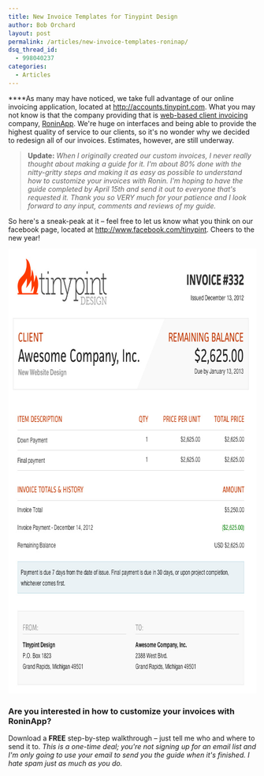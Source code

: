 ```yaml
---
title: New Invoice Templates for Tinypint Design
author: Bob Orchard
layout: post
permalink: /articles/new-invoice-templates-roninap/
dsq_thread_id:
  - 998040237
categories:
  - Articles
---
```

****As many may have noticed, we take full advantage of our online invoicing application, located at <a href="http://accounts.tinypint.com" target="_blank">http://accounts.tinypint.com</a>. What you may not know is that the company providing that is <a href="http://www.roninapp.com" target="_blank">web-based client invoicing</a> company, <a href="http://www.roninapp.com" target="_blank">RoninApp</a>. We're huge on interfaces and being able to provide the highest quality of service to our clients, so it's no wonder why we decided to redesign all of our invoices. Estimates, however, are still underway.

<!--more-->

> **Update:** *When I originally created our custom invoices, I never really thought about making a guide for it. I'm about 80% done with the nitty-gritty steps and making it as easy as possible to understand how to customize your invoices with Ronin. I'm hoping to have the guide completed by April 15th and send it out to everyone that's requested it. Thank you so VERY much for your patience and I look forward to any input, comments and reviews of my guide.*

So here's a sneak-peak at it &#8211; feel free to let us know what you think on our facebook page, located at <a href="http://www.facebook.com/tinypint" target="_blank">http://www.facebook.com/tinypint</a>. Cheers to the new year!

<img class="size-full wp-image-132 aligncenter" alt="roninapp_template" src="/assets/uploads/2012/12/roninapp_template.jpg" width="808" height="902" />

### Are you interested in how to customize your invoices with RoninApp?

Download a **FREE** step-by-step walkthrough &#8211; just tell me who and where to send it to. *This is a one-time deal; you're not signing up for an email list and I'm only going to use your email to send you the guide when it's finished. I hate spam just as much as you do.*

<div class='gf_browser_chrome gform_wrapper' id='gform_wrapper_2' >
  <a id='gf_2' name='gf_2' class='gform_anchor' ></a>
</div>